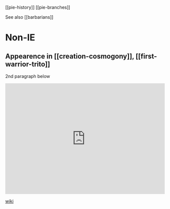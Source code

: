 [[pie-history]]
[[pie-branches]]

See also [[barbarians]]
# Non-IE
## Appearence in [[creation-cosmogony]], [[first-warrior-trito]]
2nd paragraph below
<iframe width="100%" height="350" frameborder="0" allow="accelerometer; autoplay; clipboard-write; encrypted-media; gyroscope; picture-in-picture" allowfullscreen src="https://en.wikipedia.org/wiki/Indo-European-cosmogony#Cattle-raiding-myth"></iframe>

[wiki](https://en.wikipedia.org/wiki/Indo-European-cosmogony#Cattle-raiding-myth)